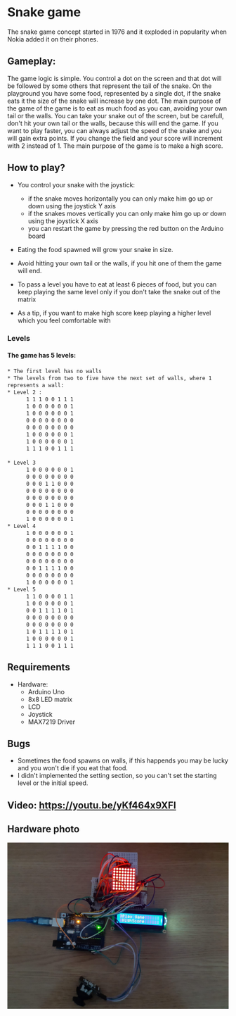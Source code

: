 # Snake game

The snake game concept started in 1976 and it exploded in popularity when Nokia added it on their phones.

## Gameplay:

The game logic is simple. You control a dot on the screen and that dot will be followed by some others that represent the tail of the snake. On the playground you have some food, represented by a single dot, if the snake eats it the size of the snake will increase by one dot. The main purpose of the game of the game is to eat as much food as you can, avoiding your own tail or the walls. You can take your snake out of the screen, but be carefull, don't hit your own tail or the walls, because this will end the game. If you want to play faster, you can always adjust the speed of the snake and you will gain extra points. If you change the field and your score will increment with 2 instead of 1. The main purpose of the game is to make a high score.


## How to play?
* You control your snake with the joystick:
	* if the snake moves horizontally you can only make him go up or down using the joystick Y axis
	* if the snakes moves vertically you can only make him go up or down using the joystick X axis
	* you can restart the game by pressing the red button on the Arduino board
	
* Eating the food spawned will grow your snake in size.

* Avoid hitting your own tail or the walls, if you hit one of them the game will end.
* To pass a level you have to eat at least 6 pieces of food, but you can keep playing the same level only if you don't take the snake out of the matrix
* As a tip, if you want to make high score keep playing a higher level which you feel comfortable with

### Levels
#### The game has 5 levels:
	* The first level has no walls
	* The levels from two to five have the next set of walls, where 1 represents a wall:
	* Level 2 :
		  1 1 1 0 0 1 1 1
		  1 0 0 0 0 0 0 1
		  1 0 0 0 0 0 0 1
		  0 0 0 0 0 0 0 0
		  0 0 0 0 0 0 0 0
		  1 0 0 0 0 0 0 1
		  1 0 0 0 0 0 0 1
		  1 1 1 0 0 1 1 1
		
	* Level 3 
		  1 0 0 0 0 0 0 1
		  0 0 0 0 0 0 0 0
		  0 0 0 1 1 0 0 0
		  0 0 0 0 0 0 0 0
		  0 0 0 0 0 0 0 0
		  0 0 0 1 1 0 0 0
		  0 0 0 0 0 0 0 0
		  1 0 0 0 0 0 0 1
	* Level 4 
		  1 0 0 0 0 0 0 1
		  0 0 0 0 0 0 0 0
		  0 0 1 1 1 1 0 0
		  0 0 0 0 0 0 0 0
		  0 0 0 0 0 0 0 0
		  0 0 1 1 1 1 0 0
		  0 0 0 0 0 0 0 0
		  1 0 0 0 0 0 0 1
	* Level 5 
		  1 1 0 0 0 0 1 1
		  1 0 0 0 0 0 0 1
		  0 0 1 1 1 1 0 1
		  0 0 0 0 0 0 0 0
		  0 0 0 0 0 0 0 0
		  1 0 1 1 1 1 0 1
		  1 0 0 0 0 0 0 1
		  1 1 1 0 0 1 1 1
	


## Requirements
* Hardware:
	* Arduino Uno
	* 8x8 LED matrix
	* LCD
	* Joystick
	* MAX7219 Driver

## Bugs
* Sometimes the food spawns on walls, if this happends you may be lucky and you won't die if you eat that food.
* I didn't implemented the setting section, so you can't set the starting level or the initial speed.

## Video: https://youtu.be/yKf464x9XFI

## Hardware photo
![](Components.jpeg)
